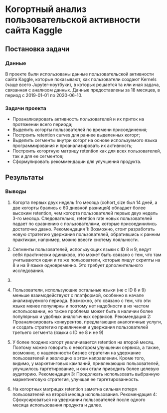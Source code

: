 # Когортный анализ пользовательской активности сайта Kaggle
## Постановка задачи
### Данные
В проекте были использованы данные пользовательской активности сайта Kaggle, которые показывают, как пользователи создают Kernels (чаще всего Jupyter-ноутбуки), в которых решается та или иная задача, связанная с анализом данных. Данные предоставлены за 18 месяцев, в период с 2019-01-01 по 2020-06-10. 
### Задачи проекта
- Проанализировать активность пользователей и их приток на протяжении всего периода;
- Выделить когорты пользователей по времени присоединения;
- Построить retention curves для раннее выделенных когорт;
- Выделить сегменты внутри когорт на основе используемого языка программирования и проанализировать их активность;
- Построить когортную матрицу retention как для всех пользователей, так и для ее сегментов;
- Сформулировать рекоммендации для улучшения продукта. 
## Результаты
### Выводы
1. Когорта первых двух недель 1го месяца (cohort_size был 14 дней, а две когорты брались с 60 дневной разницей) обладает более высоким retention, чем когорта пользователей первых двух недель 3-го месяца. Следовательно, retention rate новых пользователей падает по сравнению с пользователями, которые присоединились достаточно давно. 
  Рекомендация 1: Возможно, стоит разработать новую стратегию удержания пользователей, обратившись к ранним практикам, например, можно ввести систему лояльности. 
  
2. Сегменты пользователей, использующих языки с ID 8 и 9, ведут себя практически одинаково, это может быть связано с тем, что там учитываются одни и те же пользователи, которые пишут скрипты на 8 и на 9 языке одновременно. Это требует дополнительного исследования. 
3. 
4. Пользователи, использующие остальные языки (не с ID 8 и 9) меньше взаимодействуют с платформой, особенно в начале анализируемого периода. Возможно, это связано с тем, что эти языке менее популярны и поэтому нет надобности в их частом использовании, но также проблема может быть в наличии более популярных и удобных аналогичных сервисов. 
  Рекомендация 2: Проанализировать конкурентов, предлагающих аналогичные услуги, и создать стратегию привличения и удержания пользователей третьего сегмента (языки с ID не 8 и не 9)
  
4. У более поздних когорт увеличивается retention на второй месяц. Поэтому можно говорить о некотором улучшении сервиса, а также, возможно, о нацеленности бизнес стратегии на удержание пользователей и эволюцию в этом направлении. Кроме того, видимо, у маркетинговых кампаний, привлекающих пользователей, улучшилось таргетирование, и они стали приводить более целевую аудиторию. 
  Рекомендация 3: Продолжать использовать выбранную маркетинговую стратегия, улучшая ее таргетированность. 
  
5. На когортных матрицах retention заметна сильная потеря пользователей на второй месяца использования. 
  Рекомендация 4: Сфокусироваться на удержании пользователей после одного месяца использования продукта и далее.  

